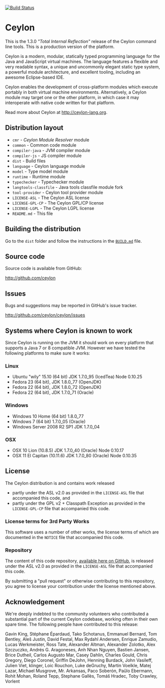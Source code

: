 [![Build Status](https://ci-ceylon.rhcloud.com/buildStatus/icon?job=ceylon-distribution)](https://ci-ceylon.rhcloud.com/job/ceylon-distribution/)

# Ceylon

This is the 1.3.0 _"Total Internal Reflection"_ release of the Ceylon 
command line tools. This is a production version of the platform.

Ceylon is a modern, modular, statically typed programming language 
for the Java and JavaScript virtual machines. The language features 
a flexible and very readable syntax, a unique and uncommonly elegant 
static type system, a powerful module architecture, and excellent 
tooling, including an awesome Eclipse-based IDE.

Ceylon enables the development of cross-platform modules which 
execute portably in both virtual machine environments. Alternatively, 
a Ceylon module may target one or the other platform, in which case 
it may interoperate with native code written for that platform.

Read more about Ceylon at <http://ceylon-lang.org>.

## Distribution layout

- `cmr`                 - *Ceylon Module Resolver* module
- `common`              - Common code module
- `compiler-java`       - JVM compiler module
- `compiler-js`         - JS compiler module
- `dist`                - Build files 
- `language`            - Ceylon language module
- `model`               - Type model module
- `runtime`             - Runtime module
- `typechecker`         - Typechecker module
- `langtools-classfile` - Java tools classfile module fork
- `tool-provider`       - Ceylon tool provider module
- `LICENSE-ASL`         - The Ceylon ASL license
- `LICENSE-GPL-CP`      - The Ceylon GPL/CP license
- `LICENSE-LGPL`        - The Ceylon LGPL license
- `README.md`           - This file

## Building the distribution

Go to the `dist` folder and follow the instructions in the [`BUILD.md`](/dist/BUILD.md) file.

## Source code

Source code is available from GitHub:

<http://github.com/ceylon>

## Issues

Bugs and suggestions may be reported in GitHub's issue tracker.

<http://github.com/ceylon/ceylon/issues>

## Systems where Ceylon is known to work

Since Ceylon is running on the JVM it should work on every platform 
that supports a Java 7 or 8 compatible JVM. However we have tested the 
following platforms to make sure it works:

### Linux

- Ubuntu "wily" 15.10 (64 bit) JDK 1.7.0_95 (IcedTea) Node 0.10.25
- Fedora 23 (64 bit), JDK 1.8.0_77 (OpenJDK)
- Fedora 22 (64 bit), JDK 1.8.0_72 (OpenJDK)
- Fedora 22 (64 bit), JDK 1.7.0_71 (Oracle)

### Windows

- Windows 10 Home (64 bit) 1.8.0_77
- Windows 7 (64 bit) 1.7.0_05 (Oracle)
- Windows Server 2008 R2 SP1 JDK 1.7.0_04

### OSX

- OSX 10 Lion (10.8.5) JDK 1.7.0_40 (Oracle) Node 0.10.17
- OSX 11 El Capitan (10.11.6) JDK 1.7.0_80 (Oracle) Node 0.10.35

## License

The Ceylon distribution is and contains work released

- partly under the ASL v2.0 as provided in the `LICENSE-ASL` file 
  that accompanied this code, and
- partly under the GPL v2 + Classpath Exception as provided in the 
  `LICENSE-GPL-CP` file that accompanied this code.

### License terms for 3rd Party Works

This software uses a number of other works, the license terms of 
which are documented in the `NOTICE` file that accompanied this code.

### Repository

The content of this code repository, [available here on GitHub][ceylon], 
is released under the ASL v2.0 as provided in the `LICENSE-ASL` file 
that accompanied this code.

[ceylon]: https://github.com/ceylon/ceylon

By submitting a "pull request" or otherwise contributing to this 
repository, you agree to license your contribution under the license 
mentioned above.

## Acknowledgement

We're deeply indebted to the community volunteers who contributed a 
substantial part of the current Ceylon codebase, working often in 
their own spare time. The following people have contributed to this 
release:

Gavin King, Stéphane Épardaud, Tako Schotanus, Emmanuel Bernard, 
Tom Bentley, Aleš Justin, David Festal, Max Rydahl Andersen, 
Enrique Zamudio, Lucas Werkmeister, Ross Tate,
Alexander Altman, Alexander Zolotko, Alex Szczuczko, 
Andrés G. Aragoneses, Anh Nhan Nguyen, Bastien Jansen, 
Brice Dutheil, Carlos Augusto Mar, Casey Dahlin,
Charles Gould, Chris Gregory, Diego Coronel, Griffin DeJohn, 
Henning Burdack, John Vasileff, Julien Viet, klinger, 
Loic Rouchon, Luke deGruchy, Martin Voelkle, Matej Lazar, 
Michael Musgrove, Mr. Arkansas, Paco Soberón, Paŭlo Ebermann, 
Rohit Mohan, Roland Tepp, Stephane Gallès, Tomáš Hradec,
Toby Crawley, Vorlent
